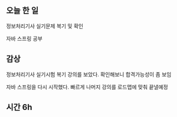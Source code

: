 ## 오늘 한 일

정보처리기사 실기문제 복기 및 확인 

자바 스프링 공부

## 감상

정보처리기사 실기시험 복기 강의를 보았다. 확인해보니 합격가능성이 좀 보임

자바 스프링을 다시 시작했다. 빠르게 나머지 강의를 로드맵에 맞춰 끝낼예정


## 시간 6h
